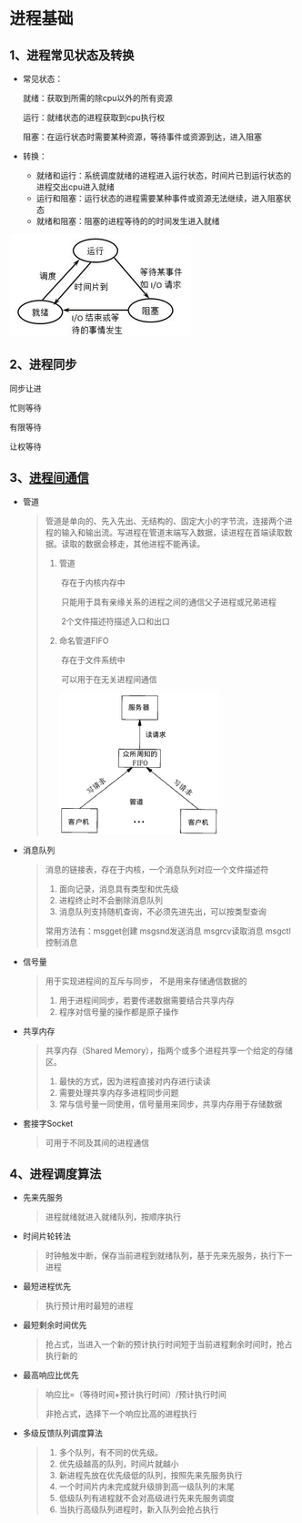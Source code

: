 # 进程基础

## 1、进程常见状态及转换

* 常见状态：

  就绪：获取到所需的除cpu以外的所有资源

  运行：就绪状态的进程获取到cpu执行权

  阻塞：在运行状态时需要某种资源，等待事件或资源到达，进入阻塞

* 转换：
  * 就绪和运行：系统调度就绪的进程进入运行状态，时间片已到运行状态的进程交出cpu进入就绪
  * 运行和阻塞：运行状态的进程需要某种事件或资源无法继续，进入阻塞状态
  * 就绪和阻塞：阻塞的进程等待的的时间发生进入就绪

![img](imgs\1118296-20180522204056722-921601285.jpg)

## 2、进程同步

同步让进

忙则等待

有限等待

让权等待

## 3、[进程间通信](https://www.cnblogs.com/zgq0/p/8780893.html)

* 管道

  > 管道是单向的、先入先出、无结构的、固定大小的字节流，连接两个进程的输入和输出流。写进程在管道末端写入数据，读进程在首端读取数据。读取的数据会移走，其他进程不能再读。
  >
  > 1. 管道
  >
  >    ​	存在于内核内存中
  >
  >    ​	只能用于具有亲缘关系的进程之间的通信父子进程或兄弟进程
  >
  >    ​	2个文件描述符描述入口和出口
  >
  > 2. 命名管道FIFO
  >
  >    ​	存在于文件系统中
  >
  >    ​	可以用于在无关进程间通信
  >
  >    ![img](imgs\323808-20160311094842257-893623615.png)

* 消息队列

  >  消息的链接表，存在于内核，一个消息队列对应一个文件描述符
  >
  >  1. 面向记录，消息具有类型和优先级
  >  2. 进程终止时不会删除消息队列
  >  3. 消息队列支持随机查询，不必须先进先出，可以按类型查询
  >
  >  常用方法有：msgget创建 msgsnd发送消息 msgrcv读取消息 msgctl控制消息
* 信号量

  > 用于实现进程间的互斥与同步， 不是用来存储通信数据的
  >
  > 1. 用于进程间同步，若要传递数据需要结合共享内存
  > 2. 程序对信号量的操作都是原子操作

* 共享内存

  > 共享内存（Shared Memory），指两个或多个进程共享一个给定的存储区。
  >
  > 1. 最快的方式，因为进程直接对内存进行读读
  > 2. 需要处理共享内存多进程同步问题
  > 3. 常与信号量一同使用，信号量用来同步，共享内存用于存储数据

* 套接字Socket

  > 可用于不同及其间的进程通信

## 4、进程调度算法

* 先来先服务

  > 进程就绪就进入就绪队列，按顺序执行

* 时间片轮转法

  > 时钟触发中断，保存当前进程到就绪队列，基于先来先服务，执行下一进程

* 最短进程优先

  > 执行预计用时最短的进程

* 最短剩余时间优先

  > 抢占式，当进入一个新的预计执行时间短于当前进程剩余时间时，抢占执行新的

* 最高响应比优先

  > 响应比=（等待时间+预计执行时间）/预计执行时间
  >
  > 非抢占式，选择下一个响应比高的进程执行

* 多级反馈队列调度算法

  > 1. 多个队列，有不同的优先级。
  > 2. 优先级越高的队列，时间片就越小
  > 3. 新进程先放在优先级低的队列，按照先来先服务执行
  > 4. 一个时间片内未完成就升级排到高一级队列的末尾
  > 5. 低级队列有进程就不会对高级进行先来先服务调度
  > 6. 当执行高级队列进程时，新入队列会抢占执行